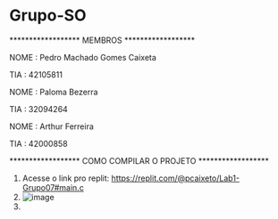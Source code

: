 # Grupo-SO
****************** MEMBROS ****************** 

NOME : Pedro Machado Gomes Caixeta

TIA  : 42105811

NOME : Paloma Bezerra

TIA  : 32094264

NOME : Arthur Ferreira

TIA  : 42000858

****************** COMO COMPILAR O PROJETO ******************

1. Acesse o link pro replit: https://replit.com/@pcaixeto/Lab1-Grupo07#main.c
2. ![image](https://user-images.githubusercontent.com/53542574/217959311-17287b4b-690d-495e-a92d-8845adf74825.png)
3. 


